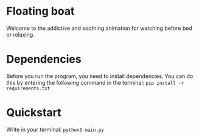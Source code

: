 # Floating boat
Welcome to the addictive and soothing animation for watching before bed or relaxing.
# Dependencies
Before you run the program, you need to install dependencies.
You can do this by entering the following command in the terminal:
`pip install -r requirements.txt`
# Quickstart
Write in your terminal:
`python3 main.py`
